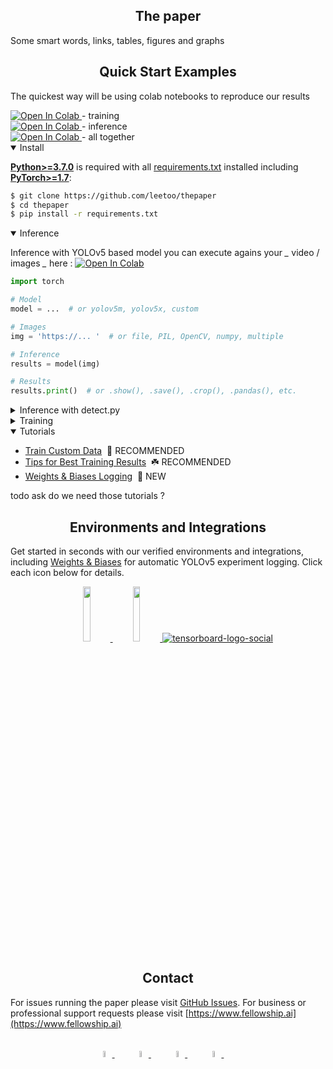 

## <div align="center">The paper </div>


Some smart words, links, tables, figures and graphs 


## <div align="center">Quick Start Examples</div>

The quickest way will be using colab notebooks to reproduce our results 

<a href="https://colab.research.google.com/drive/1BEtfNhAdoR3xWqGOBKzmnjG1MJC5AkBv#scrollTo=qOZNZV9DHpj1">
  <img src="https://colab.research.google.com/assets/colab-badge.svg" alt="Open In Colab"/>
</a> - training 

<div></div> 

<a href="https://colab.research.google.com/github/googlecolab/colabtools/blob/master/notebooks/colab-github-demo.ipynb">
  <img src="https://colab.research.google.com/assets/colab-badge.svg" alt="Open In Colab"/>
</a> - inference  

<div></div> 

<a href="https://colab.research.google.com/github/googlecolab/colabtools/blob/master/notebooks/colab-github-demo.ipynb">
  <img src="https://colab.research.google.com/assets/colab-badge.svg" alt="Open In Colab"/>
</a> - all together   


<details open>
<summary>Install</summary>

[**Python>=3.7.0**](https://www.python.org/) is required with all [requirements.txt](https://github.com/ultralytics/yolov5/blob/master/requirements.txt) installed including [**PyTorch>=1.7**](https://pytorch.org/get-started/locally/):
<!-- $ sudo apt update && apt install -y libgl1-mesa-glx libsm6 libxext6 libxrender-dev -->
```bash
$ git clone https://github.com/leetoo/thepaper
$ cd thepaper
$ pip install -r requirements.txt
```


</details>

<details open>
<summary>Inference</summary>

Inference with YOLOv5 based model you can execute agains your *_* video / images *_* here :  [![Open In Colab](https://colab.research.google.com/assets/colab-badge.svg)](https://colab.research.google.com/github/googlecolab/colabtools/blob/master/notebooks/colab-github-demo.ipynb)

```python
import torch 

# Model
model = ...  # or yolov5m, yolov5x, custom

# Images
img = 'https://... '  # or file, PIL, OpenCV, numpy, multiple

# Inference
results = model(img)

# Results
results.print()  # or .show(), .save(), .crop(), .pandas(), etc.
```

</details>


<details>
<summary>Inference with detect.py</summary>

`detect.py` runs inference on a variety of sources
and saving results to `runs/detect`.
```bash
$ python detect.py --source 0  # webcam
                            file.jpg  # image 
                            file.mp4  # video
                            path/  # directory
                            path/*.jpg  # glob
                            'https://youtu.be/NUsoVlDFqZg'  # YouTube video
                            'rtsp://example.com/media.mp4'  # RTSP, RTMP, HTTP stream
```

</details>

<details>
<summary>Training</summary>

Run commands below to reproduce results on [DataSetv5](https://zenodo.org/record/5110223/files/dsv4_img4v_yolo_new_train_3m_c.zip?download=1) dataset (dataset auto-downloads). Use the largest `--batch-size` your GPU allows (batch sizes shown for 16 GB devices).
```bash
$ python train.py --data $$$ --cfg $$$ --weights yolov5l --batch-size 64
```

</details>  


<details open>
<summary>Tutorials</summary>

* [Train Custom Data](https://github.com/ultralytics/yolov5/wiki/Train-Custom-Data)&nbsp; 🚀 RECOMMENDED
* [Tips for Best Training Results](https://github.com/ultralytics/yolov5/wiki/Tips-for-Best-Training-Results)&nbsp; ☘️ RECOMMENDED
* [Weights & Biases Logging](https://github.com/ultralytics/yolov5/issues/1289)&nbsp; 🌟 NEW

todo ask do we need those tutorials ? 
</details>


## <div align="center">Environments and Integrations</div>

Get started in seconds with our verified environments and integrations, including [Weights & Biases](https://wandb.ai/site?utm_campaign=repo_yolo_readme) for automatic YOLOv5 experiment logging. Click each icon below for details.

<div align="center">
    <a href="https://colab.research.google.com/github/ultralytics/yolov5/blob/master/tutorial.ipynb">
        <img src="https://github.com/ultralytics/yolov5/releases/download/v1.0/logo-colab-small.png" width="15%"/>
    </a>
    <a href="https://wandb.ai/site?utm_campaign=repo_yolo_readme">
        <img src="https://github.com/ultralytics/yolov5/releases/download/v1.0/logo-wb-small.png" width="15%"/>
    </a>
    <a href="https://www.tensorflow.org/tensorboard">
        <img src="https://i.ibb.co/tb38fR6/tensorboard-logo-social.png" alt="tensorboard-logo-social" border="0">
    </a>
</div>  

## <div align="center">Contact</div>

For issues running the paper please visit [GitHub Issues](https://github.com/leetoo/thepaper/issues). For business or professional support requests please visit 
[https://www.fellowship.ai](https://www.fellowship.ai) 

<br>

<div align="center">
    <a href="https://github.com/fellowship">
        <img src="https://github.com/ultralytics/yolov5/releases/download/v1.0/logo-social-github.png" width="5%" alt=""/>
    </a>
    <img width="5%" />
    <a href="https://www.linkedin.com/company/fellowship-ai/about/">
        <img src="https://github.com/ultralytics/yolov5/releases/download/v1.0/logo-social-linkedin.png" width="5%"/>
    </a>
    <img width="5%" />
    <a href="https://twitter.com/fellowshipai">
        <img src="https://github.com/ultralytics/yolov5/releases/download/v1.0/logo-social-twitter.png" width="5%"/>
    </a>
    <img width="5%" />
    <a href="https://www.youtube.com/channel/UC4VSZUj05MVG-J8n_22fwFQ">
        <img src="https://github.com/ultralytics/yolov5/releases/download/v1.0/logo-social-youtube.png" width="5%"/>
    </a>
    <img width="5%" />
</div>